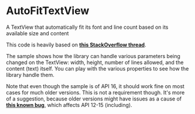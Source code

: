 AutoFitTextView
===============

A TextView that automatically fit its font and line count based on its available size and content

This code is heavily based on [**this StackOverflow thread**][1].

The sample shows how the library can handle various parameters being changed on the TextView: width, height, number of lines allowed, and the content (text) itself. You can play with the various properties to see how the library handle them.

Note that even though the sample is of API 16, it should work fine on most cases for much older versions.
This is not a requirement though. It's more of a suggestion, because older versions might have issues as a cause of [**this known bug**][2], which affects API 12-15 (including).


  [1]: http://stackoverflow.com/questions/16017165/auto-fit-textview-for-android/21851239
  [2]: https://code.google.com/p/android/issues/detail?id=22493
